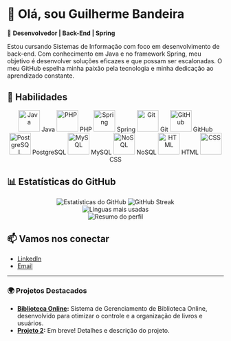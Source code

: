 # 👋 Olá, sou Guilherme Bandeira

🚀 **Desenvolvedor | Back-End | Spring**

Estou cursando Sistemas de Informação com foco em desenvolvimento de back-end. Com conhecimento em Java e no framework Spring, meu objetivo é desenvolver soluções eficazes e que possam ser escalonadas. O meu GitHub espelha minha paixão pela tecnologia e minha dedicação ao aprendizado constante.

## 🔧 **Habilidades**

<div align="center">
  <img src="https://cdn.jsdelivr.net/gh/devicons/devicon/icons/java/java-original.svg" width="50" height="50" alt="Java"/> Java
  <img src="https://cdn.jsdelivr.net/gh/devicons/devicon/icons/php/php-original.svg" width="50" height="50" alt="PHP"/> PHP
  <img src="https://cdn.jsdelivr.net/gh/devicons/devicon/icons/spring/spring-original.svg" width="50" height="50" alt="Spring"/> Spring
  <img src="https://cdn.jsdelivr.net/gh/devicons/devicon/icons/git/git-original.svg" width="50" height="50" alt="Git"/> Git  
  <img src="https://cdn.jsdelivr.net/gh/devicons/devicon/icons/github/github-original.svg" width="50" height="50" alt="GitHub"/> GitHub 
  <img src="https://cdn.jsdelivr.net/gh/devicons/devicon/icons/postgresql/postgresql-original.svg" width="50" height="50" alt="PostgreSQL"/> PostgreSQL
  <img src="https://cdn.jsdelivr.net/gh/devicons/devicon/icons/mysql/mysql-original.svg" width="50" height="50" alt="MySQL"/> MySQL
  <img src="https://cdn.jsdelivr.net/gh/devicons/devicon/icons/mongodb/mongodb-original.svg" width="50" height="50" alt="NoSQL"/> NoSQL
  <img src="https://cdn.jsdelivr.net/gh/devicons/devicon/icons/html5/html5-original.svg" width="50" height="50" alt="HTML"/> HTML
  <img src="https://cdn.jsdelivr.net/gh/devicons/devicon/icons/css3/css3-original.svg" width="50" height="50" alt="CSS"/> CSS
</div>

## 📊 **Estatísticas do GitHub**

<div align="center">
  <img src="https://github-readme-stats.vercel.app/api?username=DevGuiBan&show_icons=true&theme=radical" alt="Estatísticas do GitHub" />
  <img src="https://github-readme-streak-stats.herokuapp.com/?user=DevGuiBan&theme=radical" alt="GitHub Streak"/>
</div>

<div align="center">
  <img src="https://github-readme-stats.vercel.app/api/top-langs/?username=DevGuiBan&layout=compact&theme=radical" alt="Línguas mais usadas"/>
</div>

<div align="center">
  <img src="https://github-profile-summary-cards.vercel.app/api/cards/profile-details?username=DevGuiBan&theme=radical" alt="Resumo do perfil"/>
</div>

## 📫 **Vamos nos conectar**
- [LinkedIn](https://www.linkedin.com/in/bandeira-guilherme/)
- [Email](mailto:guibandeira290@gmail.com)

---

### 🌍 Projetos Destacados
- **[Biblioteca Online](https://github.com/DevGuiBan/pweb1-Biblioteca):** Sistema de Gerenciamento de Biblioteca Online, desenvolvido para otimizar o controle e a organização de livros e usuários.
- **[Projeto 2](link-do-repositorio):** Em breve! Detalhes e descrição do projeto.

